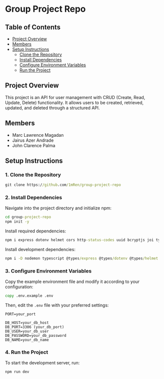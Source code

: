 # Group Project Repo

## Table of Contents  
- [Project Overview](#project-overview)  
- [Members](#members)  
- [Setup Instructions](#setup-instructions)  
  - [Clone the Repository](#1-clone-the-repository)  
  - [Install Dependencies](#2-install-dependencies)  
  - [Configure Environment Variables](#3-configure-environment-variables)  
  - [Run the Project](#4-run-the-project)  

## Project Overview  
This project is an API for user management with CRUD (Create, Read, Update, Delete) functionality. It allows users to be created, retrieved, updated, and deleted through a structured API.  

## Members  
- Marc Lawrence Magadan  
- Jairus Azer Andrade  
- John Clarence Palma  

## Setup Instructions  

### 1. Clone the Repository  
```cmd
git clone https://github.com/1mRen/group-project-repo
```  

### 2. Install Dependencies  
Navigate into the project directory and initialize npm:  
```cmd
cd group-project-repo
npm init -y
```  

Install required dependencies:  
```cmd
npm i express dotenv helmet cors http-status-codes uuid bcryptjs joi typeorm reflect-metadata mysql2
```  

Install development dependencies:  
```cmd
npm i -D nodemon typescript @types/express @types/dotenv @types/helmet @types/cors @types/uuid @types/bcryptjs
```  

### 3. Configure Environment Variables  
Copy the example environment file and modify it according to your configuration:  
```cmd
copy .env.example .env
```  

Then, edit the `.env` file with your preferred settings:  
```
PORT=your_port

DB_HOST=your_db_host
DB_PORT=3306 (your_db_port)
DB_USER=your_db_user
DB_PASSWORD=your_db_password
DB_NAME=your_db_name
```  

### 4. Run the Project  
To start the development server, run:  
```cmd
npm run dev
```

